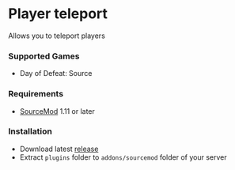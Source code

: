 # Player teleport

Allows you to teleport players

### Supported Games

* Day of Defeat: Source

### Requirements

* [SourceMod](https://www.sourcemod.net) 1.11 or later

### Installation

* Download latest [release](https://github.com/dronelektron/player-teleport/releases)
* Extract `plugins` folder to `addons/sourcemod` folder of your server
